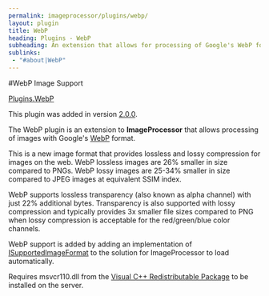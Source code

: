 ```yaml
---
permalink: imageprocessor/plugins/webp/
layout: plugin
title: WebP
heading: Plugins - WebP
subheading: An extension that allows for processing of Google's WebP format.
sublinks:
 - "#about|WebP"
---
```

<section id="about">
#WebP Image Support

<a href="https://nuget.org/packages/ImageProcessor.Plugins.WebP/" role="button" class="download" data-ga-category="Plugin Actions" data-ga-action="Plugin Links" data-ga-label="WebP Plugin Nuget Link"><i class="fa fa-download"></i>Plugins.WebP</a>

<div class="alert" role="alert">

This plugin was added in version [2.0.0](https://www.nuget.org/packages/ImageProcessor/2.0.0). 

</div>

The WebP plugin is an extension to **ImageProcessor** that allows processing of images with Google's [WebP](https://developers.google.com/speed/webp/) format.

This is a new image format that provides lossless and lossy compression for images on the web. WebP lossless images are 26% smaller in size compared to PNGs. 
WebP lossy images are 25-34% smaller in size compared to JPEG images at equivalent SSIM index. 
    
WebP supports lossless transparency (also known as alpha channel) with just 22% additional bytes. 
Transparency is also supported with lossy compression and typically provides 3x smaller file sizes compared to PNG when lossy compression is acceptable for the red/green/blue color channels.

WebP support is added by adding an implementation of <a href="../extending/#isupportedimageformat" rel="chapter">ISupportedImageFormat<i class="fa fa-file-text-o"></i></a> to the solution for ImageProcessor to load automatically.

<div class="alert" role="alert">

Requires msvcr110.dll from the [Visual C++ Redistributable Package](http://www.microsoft.com/en-gb/download/details.aspx?id=30679) to be installed on the server.

</div>

</section>